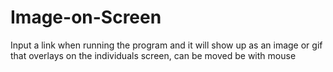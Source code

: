 # Image-on-Screen
Input a link when running the program and it will show up as an image or gif that overlays on the individuals screen, can be moved be with mouse
